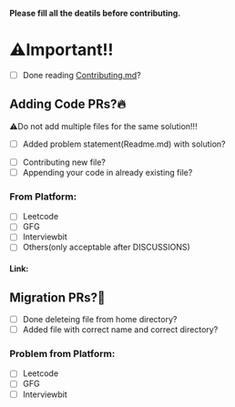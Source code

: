 **Please fill all the deatils before contributing.**

<!-- These are the comment to assist you better, anything you put inside these standard html tags is not visible to us-->
<!-- Use [x] to mark as checked -->

# ⚠️Important!!
- [ ] Done reading [Contributing.md](https://github.com/Sagar0-0/DsA/blob/main/CONTRIBUTING.md)?<!--MUST!!-->

## Adding Code PRs?🔥<!-- If adding new code files/logics then fill this portion-->
⚠️Do not add multiple files for the same solution!!!
- [ ] Added problem statement(Readme.md) with solution?<!--Choice-->
<!--Check one out or these two-->
- [ ] Contributing new file?
- [ ] Appending your code in already existing file?
### From Platform:
<!--Check one out of them-->
- [ ] Leetcode 
- [ ] GFG 
- [ ] Interviewbit
- [ ] Others(only acceptable after DISCUSSIONS) 

#### Link: 
<!-- Add link to the problem here(outside this comment tag) -->

## Migration PRs?🤝<!-- If helping in migrating old code files in their respective directories, then fill out this portion -->

- [ ] Done deleteing file from home directory?<!--MUST-->
- [ ] Added file with correct name and correct directory?<!--MUST-->

### Problem from Platform:
<!--Check one out of them-->
- [ ] Leetcode 
- [ ] GFG 
- [ ] Interviewbit
